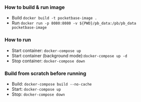 ### How to build & run image

- Build `docker build -t pocketbase-image .`
- Run `docker run -p 8080:8080 -v ${PWD}/pb_data:/pb/pb_data pocketbase-image`

### How to run

- Start container: `docker-compose up`
- Start container (background mode):`docker-compose up -d`
- Stop container: `docker-compose down`

### Build from scratch before running

- Build: `docker-compose build --no-cache`
- Start: `docker-compose up`
- Stop: `docker-compose down`

